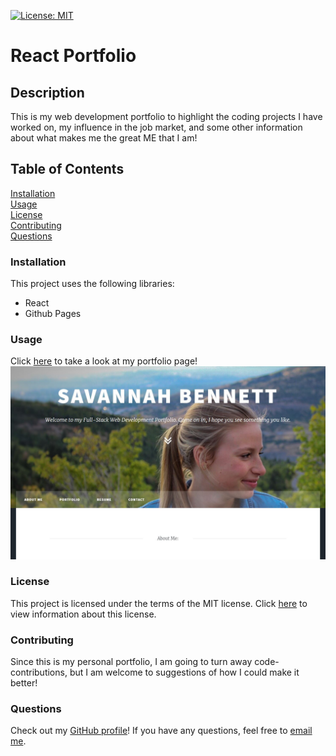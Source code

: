 [![License: MIT](https://img.shields.io/badge/License-MIT-yellow.svg)](https://opensource.org/licenses/MIT)
# React Portfolio

## Description
This is my web development portfolio to highlight the coding projects I have worked on, my influence in the job market, and some other information about what makes me the great ME that I am!

## Table of Contents
[Installation](https://github.com/savbennett8/myportfolio-savannahb#installation)
<br>
[Usage](https://github.com/savbennett8/myportfolio-savannahb#usage)
<br>
[License](https://github.com/savbennett8/myportfolio-savannahb#license)
<br>
[Contributing](https://github.com/savbennett8/myportfolio-savannahb#contributing)
<br>
[Questions](https://github.com/savbennett8/myportfolio-savannahb#questions)


### Installation
This project uses the following libraries:
* React
* Github Pages

### Usage
Click [here](https://savbennett8.github.io/myportfolio-savannahb/) to take a look at my portfolio page!
<img src="screenshot.JPG"/>

### License
This project is licensed under the terms of the MIT license. Click [here](https://opensource.org/licenses/MIT) to view information about this license.

### Contributing
Since this is my personal portfolio, I am going to turn away code-contributions, but I am welcome to suggestions of how I could make it better!

### Questions
Check out my [GitHub profile](https://github.com/savbennett8)! If you have any questions, feel free to [email me](mailto:savvy.bennett8@gmail.com).
